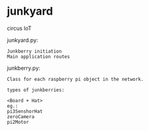 # junkyard
circus IoT

junkyard.py:
	
	Junkberry initiation
	Main application routes

junkberry.py:
	
	Class for each raspberry pi object in the network.

	types of junkberries:

	<Board + Hat>
	eg.:
	pi3SenshorHat
	zeroCamera
	pi2Motor